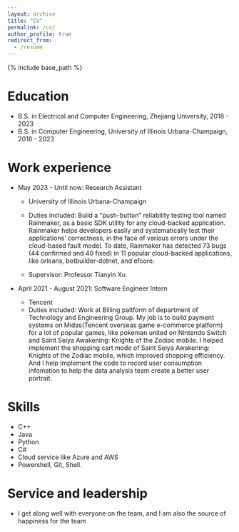 ```yaml
---
layout: archive
title: "CV"
permalink: /cv/
author_profile: true
redirect_from:
  - /resume
---
```


{% include base_path %}

Education
======
* B.S. in Electrical and Computer Engineering, Zhejiang University, 2018 - 2023
* B.S. in Computer Engineering, University of Illinois Urbana-Champaign, 2018 - 2023

Work experience
======
* May 2023 - Until now: Research Assistant
  * University of Illinois Urbana-Champaign
  * Duties included: Build a “push-button” reliability 
  testing tool named Rainmaker, as a basic SDK utility for
  any cloud-backed application. Rainmaker helps developers
  easily and systematically test their applications’ correctness,
  in the face of various errors under the cloud-based fault model. To date,
  Rainmaker has detected 73 bugs (44 confirmed and 40 fixed)
  in 11 popular cloud-backed applications, like orleans, botbuilder-dotnet, and efcore.

  * Supervisor: Professor Tianyin Xu

* April 2021 - August 2021: Software Engineer Intern
  * Tencent
  * Duties included: Work at Billing paltform of department of Technology and Engineering Group. My job is to build payment systems on Midas(Tencent overseas game e-commerce platform) for a lot of popular games, like pokeman united on Nintendo Switch and Saint Seiya Awakening: Knights of the Zodiac mobile. I helped implement the shopping cart mode of Saint Seiya Awakening: Knights of the Zodiac mobile, which improved shopping efficiency. And I help implement the code to record user consumption infomation to help the data analysis team create a better user portrait.
  
Skills
======
* C++
* Java
* Python
* C#
* Cloud service like Azure and AWS
* Powershell, Git, Shell.

Service and leadership
======
* I get along well with everyone on the team, and I am also the source of happiness for the team
